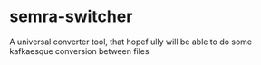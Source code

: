 # semra-switcher
A universal converter tool, that hopef ully will be able to do some kafkaesque conversion between files 
